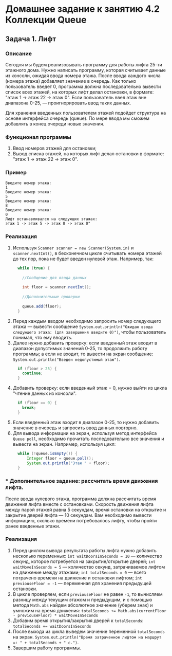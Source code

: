 # Домашнее задание к занятию 4.2 Коллекции Queue
## Задача 1. Лифт

### Описание
Сегодня мы будем реализовывать программу для работы лифта 25-ти этажного дома.
Нужно написать программу, которая считывает данные из консоли, ожидая ввода номера этажа. После ввода каждого числа (номера этажа) добавляет значение в очередь. Как только пользователь введет 0, программа должна последовательно вывести список всех этажей, на которых лифт делал остановки, в формате: "этаж 1 -> этаж 22 -> этаж 0". 
Если пользователь ввел этаж вне диапазона 0-25, — проигнорировать ввод таких данных.

Для хранения введенных пользователем этажей подойдет структура на основе интерфейса очередь (queue).
По мере ввода мы сможем добавлять в конец очереди новые значения.

### Функционал программы
1. Ввод номеров этажей для остановки;
2. Вывод списка этажей, на которых лифт делал остановки в формате: "этаж 1 -> этаж 22 -> этаж 0".

### Пример
```
Введите номер этажа:
1
Введите номер этажа:
5
Введите номер этажа:
8
Введите номер этажа:
0
Лифт останавливался на следующих этажах:
этаж 1 -> этаж 5 -> этаж 8 -> этаж 0"
```

### Реализация
1. Используя `Scanner scanner = new Scanner(System.in)` и `scanner.nextInt()`, в бесконечном цикле считывать номера этажей до тех пор, пока не будет введен нулевой этаж.
Например, так:
    ```java
      while (true) {
          
        //Сообщение для ввода данных
          
        int floor = scanner.nextInt();
          
        //Дополнительные проверки
          
        queue.add(floor);
      }
    ```
2. Перед каждым вводом необходимо запросить номер следующего этажа — вывести сообщение `System.out.println("Ожидаю ввода следующего этажа: (для завершения введите 0)")`, чтобы пользователь понимал, что ему вводить.
3. Далее нужно добавить проверку: если введенный этаж входит в диапазон допустимых значений 0-25, то продолжить работу программы; а если не входит, то вывести на экран сообщение: `System.out.println("Введен недопустимый этаж")`.
    ```java
      if (floor > 25) {
        continue;
      }
    ```
4. Добавить проверку: если введенный этаж = 0, нужно выйти из цикла "чтение данных из консоли".
    ```java
      if (floor == 0) {
        break;
      }
    ```
5. Если введенный этаж входит в диапазон 0-25, то нужно добавить значение в очередь и запросить ввод данных повторно.
6. Для вывода информации на экран, используя метод интерфейса `Queue poll`, необходимо прочитать последовательно все значения и вывести на экран.
Например, используя цикл:
    ```java
      while (!queue.isEmpty()) {
          Integer floor = queue.poll();  
          System.out.println("Этаж " + floor);
      }
    ```
### * Дополнительное задание: рассчитать время движения лифта. 
После ввода нулевого этажа, программа должна рассчитать время движения лифта вместе с остановками. Скорость движения лифта между парой этажей равна 5 секундам,
время остановки на открытие и закрытие дверей лифта — 10 секундам. Вам необходимо вывести информацию, сколько времени потребовалось лифту, чтобы пройти ранее введенные этажи.

### Реализация
1. Перед циклом вывода результата работы лифта нужно добавить несколько переменных:
`int waitDoorsInSeconds = 10` — количество секунд, которое потребуется на закрытие/открытие дверей;
`int waitMoveInSeconds = 5` — количество секунд, затрачиваемое лифтом на движение между этажами;
`int totalSeconds = 0` — всего потрачено времени на движение и остановки лифтом;
`int previouseFloor = -1` — переменная для хранения предыдущей остановки.
2. В цикле проверяем, если `previouseFloor` не равен `-1`, то вычисляем разницу между текущим этажом и предыдущим, и с 
помощью метода `Math.abs` найдем абсолютное значение (уберем знак) и умножим на время движения:
`totalSeconds += Math.abs(currentFloor - previouseFloor) * waitMoveInSeconds`
3. Добавим время открытия/закрытия дверей к `totalSeconds`:
`totalSeconds += waitDoorsInSeconds`
4. После выхода из цикла выведем значение переменной `totalSeconds` на экран.
`System.out.println("Время затраченное лифтом на маршрут =: " + totalSeconds + " с.")`.
5. Завершим работу программы.
